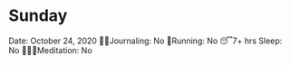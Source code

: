 # Sunday

Date: October 24, 2020
✍🏼Journaling: No
👟Running: No
😴7+ hrs Sleep: No
🧘🏽‍♀️Meditation: No
